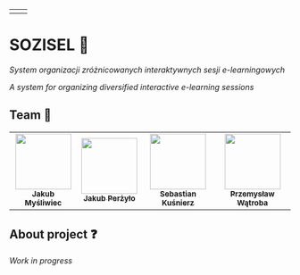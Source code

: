 <table align="center">
    <tr>
        <td><a align="center" href="https://github.com/Bombardierzy/sozisel/commits/master"><img src="https://img.shields.io/github/last-commit/Bombardierzy/sozisel"  alt=""/></a></td>
        <td>
        <a align="center" href="https://github.com/Bombardierzy/sozisel"><img src="https://github.com/Bombardierzy/sozisel/actions/workflows/sozisel.yml/badge.svg"  alt=""/></a>
        </td>
    </tr>
</table>



# SOZISEL :rocket:
*System organizacji zróżnicowanych interaktywnych sesji e-learningowych*


*A system for organizing diversified interactive e-learning sessions*

## Team  :punch:
<table align="center">
  <tr>
   <td align="center"><a href="https://github.com/jmysliv"><img src="https://avatars1.githubusercontent.com/u/48885911?s=460&v=4" width="100px;" alt=""/><br /><sub><b>Jakub Myśliwiec</b></sub></a></td>
    <td align="center"><a href="https://github.com/Qizot"><img src="https://avatars0.githubusercontent.com/u/34857220?s=400&u=594645f4b7548bb57393509b17a031e88f04d81c&v=4" width="100px;" alt=""/><br /><sub><b>Jakub Perżyło</b></sub></a></td>
   <td align="center"><a href="https://github.com/skusnierz"><img src="https://avatars2.githubusercontent.com/u/47144579?s=460&v=4" width="100px;" alt=""/><br /><sub><b>Sebastian Kuśnierz</b></sub></a></td>
    <td align="center"><a href="https://github.com/Przemyslaw5"><img src="https://avatars.githubusercontent.com/u/57072618?v=4" width="100px;" alt=""/><br /><sub><b>Przemysław Wątroba</b></sub></a></td>
    </tr>
</table>

## About project :question:

*Work in progress*